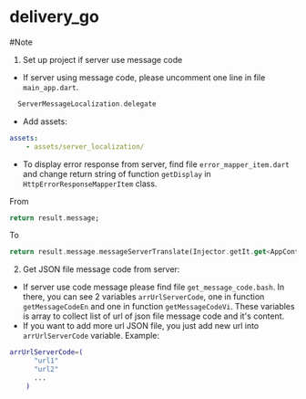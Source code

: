 # delivery_go


#Note
1. Set up project if server use message code
- If server using message code, please uncomment one line in file `main_app.dart`.
```dart
  ServerMessageLocalization.delegate
```
- Add assets:
```yaml
assets:
    - assets/server_localization/
```
- To display error response from server, find file `error_mapper_item.dart` and change return string of function `getDisplay` in `HttpErrorResponseMapperItem` class.<br/>

From
```dart
return result.message;
```
To
```dart
return result.message.messageServerTranslate(Injector.getIt.get<AppController>().context);
```
2. Get JSON file message code from server:
- If server use code message please find file `get_message_code.bash`. In there, you can see 2 variables `arrUrlServerCode`, one in function `getMessageCodeEn` and one in function `getMessageCodeVi`. These variables is array to collect list of url of json file message code and it's content.
- If you want to add more url JSON file, you just add new url into `arrUrlServerCode` variable. Example:
```bash
arrUrlServerCode=(
      "url1"
      "url2"
      ...
    )
```